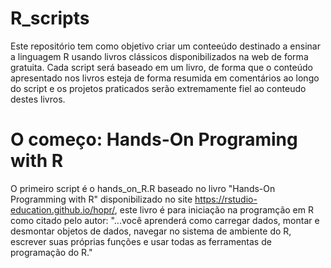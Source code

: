 # R_scripts
 Este repositório tem como objetivo criar um conteeúdo destinado a ensinar a linguagem R usando livros clássicos disponibilizados na web de forma gratuita.
 Cada script será baseado em um livro, de forma que o conteúdo apresentado nos livros esteja de forma resumida em comentários ao longo do script e os projetos praticados  serão extremamente fiel ao conteudo destes livros.
 
 # O começo: Hands-On Programing with R
 O primeiro script é o hands_on_R.R baseado no livro "Hands-On Programming with R" disponibilizado no site https://rstudio-education.github.io/hopr/,
 este livro é para iniciação na programção em R como citado pelo autor:  "...você aprenderá como carregar dados, montar e desmontar objetos de dados, navegar no sistema de ambiente do R, escrever suas próprias funções e usar todas as ferramentas de programação do R."
 
 
